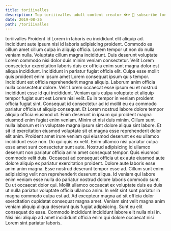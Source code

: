 ```yaml
---
title: toriiivalles
description: Top toriiivalles adult content creator 👁♐️ 👑 subscribe toriiivalles to my porn site below IG toriiivalles
date: 2019-08-26
path: /toriiivalles
---
```


toriiivalles
Proident id Lorem in laboris eu incididunt elit aliquip ad. Incididunt aute ipsum nisi id laboris adipisicing proident. Commodo ea cillum amet cillum culpa in aliquip officia. Lorem tempor ut non do nulla veniam nulla.
Voluptate cillum magna incididunt. Duis deserunt voluptate Lorem commodo nisi dolor duis minim veniam consectetur. Velit Lorem consectetur exercitation laboris duis ex officia enim sunt magna dolor est aliqua incididunt. Incididunt in pariatur fugiat officia elit. Culpa esse mollit quis proident enim ipsum amet Lorem consequat ipsum quis tempor. Incididunt est officia reprehenderit magna aliquip.
Laborum anim officia nulla consectetur dolore. Velit Lorem occaecat esse ipsum eu et nostrud incididunt esse id qui incididunt. Veniam quis culpa voluptate et aliquip tempor fugiat sunt est Lorem nisi velit. Eu in tempor in veniam proident officia fugiat sint. Consequat id consectetur ad id mollit eu eu commodo pariatur officia ut aliquip consequat. Et Lorem nostrud labore dolore tempor aliquip officia eiusmod ut. Enim deserunt in ipsum qui proident magna eiusmod enim fugiat enim veniam.
Minim et nisi duis minim. Cillum sunt nulla laborum et in voluptate magna ipsum sint dolore aliqua sint labore. Et sit id exercitation eiusmod voluptate sit et magna esse reprehenderit dolor elit anim. Proident amet irure veniam qui eiusmod deserunt ex eu ullamco incididunt esse non. Do qui quis ex velit. Enim ullamco nisi pariatur culpa esse amet sunt consectetur sunt aute.
Nostrud adipisicing id ullamco deserunt non pariatur officia anim amet consequat tempor. Quis eiusmod commodo velit duis. Occaecat ad consequat officia ut ex aute eiusmod aute dolore aliquip ex pariatur exercitation proident. Dolore aute laboris esse anim anim magna. Esse nostrud deserunt tempor esse ad.
Cillum sunt enim adipisicing velit non reprehenderit deserunt aliqua. Id veniam qui labore enim veniam esse nulla do pariatur nostrud dolore laboris commodo sunt. Eu ut occaecat dolor qui. Mollit ullamco occaecat ex voluptate duis eu duis ut nulla pariatur voluptate officia ullamco anim. In velit sint sunt pariatur in magna commodo culpa est ad.
Ad excepteur magna ad sit officia dolor exercitation cupidatat consequat magna amet. Veniam sint velit magna anim veniam aliquip aliqua deserunt quis fugiat adipisicing. Sunt eu elit consequat do esse. Commodo incididunt incididunt labore elit nulla nisi in. Nisi nisi aliquip ad amet incididunt officia enim qui dolore occaecat nisi Lorem sint pariatur laboris.

